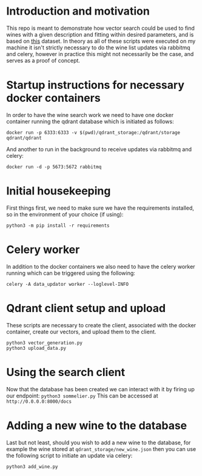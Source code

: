 # Introduction and motivation
This repo is meant to demonstrate how vector search could be used to find wines with a given description and fitting within desired parameters, and is based on [this](https://huggingface.co/datasets/GroNLP/ik-nlp-22_winemag/tree/main) dataset. In theory as all of these scripts were executed on my machine it isn't strictly necessary to do the wine list updates via rabbitmq and celery, however in practice this might not necessarily be the case, and serves as a proof of concept.

# Startup instructions for necessary docker containers
In order to have the wine search work we need to have one docker container running the qdrant database which is initiated as follows:
```
docker run -p 6333:6333 -v $(pwd)/qdrant_storage:/qdrant/storage qdrant/qdrant
```
And another to run in the background to receive updates via rabbitmq and celery:
```
docker run -d -p 5673:5672 rabbitmq
```

# Initial housekeeping
First things first, we need to make sure we have the requirements installed, so in the environment of your choice (if using):
```
python3 -m pip install -r requirements
```

# Celery worker
In addition to the docker containers we also need to have the celery worker running which can be triggered using the following:
```
celery -A data_updator worker --loglevel-INFO
```

# Qdrant client setup and upload
These scripts are necessary to create the client, associated with the docker container, create our vectors, and upload them to the client.
```
python3 vector_generation.py
python3 upload_data.py
```

# Using the search client
Now that the database has been created we can interact with it by firing up our endpoint:
```python3 sommelier.py```
This can be accessed at `http://0.0.0.0:8000/docs`

# Adding a new wine to the database
Last but not least, should you wish to add a new wine to the database, for example the wine stored at `qdrant_storage/new_wine.json` then you can use the following script to initiate an update via celery:
```
python3 add_wine.py
```
